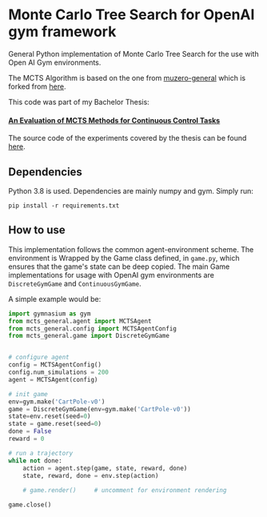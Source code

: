 # Monte Carlo Tree Search for OpenAI gym framework

General Python implementation of Monte Carlo Tree Search for the use with Open AI Gym environments.

The MCTS Algorithm is based on the one from [muzero-general](https://github.com/PatrickKorus/muzero-general) which is 
forked from [here](https://github.com/werner-duvaud/muzero-general).

This code was part of my Bachelor Thesis:

#### [An Evaluation of MCTS Methods for Continuous Control Tasks](https://www.dropbox.com/s/9acbtihfmagn7el/Bachelor_Thesis___An_Evaluation_of_MCTS_Methods_for_Continuous_Control_Tasks_FINAL.pdf?dl=0) 

The source code of the experiments covered by the thesis can be found [here](https://github.com/PatrickKorus/MCTSOC).

## Dependencies

Python 3.8 is used. Dependencies are mainly numpy and gym. Simply run:

```shell script
pip install -r requirements.txt
```

## How to use

This implementation follows the common agent-environment scheme. The environment is Wrapped by the Game class defined,
in `game.py`, which ensures that the game's state can be deep copied. The main Game implementations for usage with 
OpenAI gym environments are `DiscreteGymGame` and `ContinuousGymGame`. 

A simple example would be:

```python
import gymnasium as gym
from mcts_general.agent import MCTSAgent
from mcts_general.config import MCTSAgentConfig
from mcts_general.game import DiscreteGymGame


# configure agent
config = MCTSAgentConfig()
config.num_simulations = 200
agent = MCTSAgent(config)

# init game
env=gym.make('CartPole-v0')
game = DiscreteGymGame(env=gym.make('CartPole-v0'))
state=env.reset(seed=0)
state = game.reset(seed=0)
done = False
reward = 0

# run a trajectory
while not done:
    action = agent.step(game, state, reward, done)
    state, reward, done = env.step(action)
    
    # game.render()     # uncomment for environment rendering

game.close()
``` 

